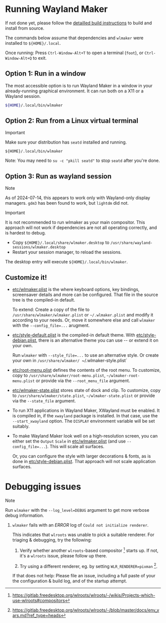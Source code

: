 # Running Wayland Maker

If not done yet, please follow the [detailled build instructions](BUILD.md) to
build and install from source.

The commands below assume that dependencies and `wlmaker` were installed to
`${HOME}/.local`.

Once running: Press `Ctrl-Window-Alt+T` to open a terminal (`foot`), or
`Ctrl-Window-Alt+Q` to exit.

## Option 1: Run in a window

The most accessible option is to run Wayland Maker in a window in your
already-running graphical environment. It can run both on a X11 or a Wayland
session.

```bash
${HOME}/.local/bin/wlmaker
```

## Option 2: Run from a Linux virtual terminal

> [!IMPORTANT]
> Make sure your distribution has `seatd` installed and running.

```
${HOME}/.local/bin/wlmaker
```

Note: You may need to `su -c "pkill seatd"` to stop `seatd` after you're done.

## Option 3: Run as wayland session

> [!NOTE]
> As of 2024-07-14, this appears to work only with Wayland-only display
> managers. `gdm3` has been found to work, but `lightdm` did not.

> [!IMPORTANT]
> It is not recommended to run wlmaker as your main compositor. This approach
> will not work if dependencies are not all operating correctly, and is hardest
> to debug.

* Copy `${HOME}/.local/share/wlmaker.desktop` to `/usr/share/wayland-sessions/wlmaker.desktop`
* Restart your session manager, to reload the sessions.

The desktop entry will execute `${HOME}/.local/bin/wlmaker`.

## Customize it!

* [etc/wlmaker.plist](../etc/wlmaker.plist) is the where keyboard options, key
  bindings, screensaver details and more can be configured. That file in the
  source tree is the compiled-in default.

  To extend: Create a copy of the file to `/usr/share/wlmaker/wlmaker.plist` or
  `~/.wlmaker.plist` and modify it according to your needs. Or, move it
  somewhere else and call `wlmaker` with the `--config_file=...` arugment.

* [etc/style-default.plist](../etc/style-default.plist) is the compiled-in
  default theme. With [etc/style-debian.plist](../etc/style-debian.plist),
  there is an alternative theme you can use -- or extend it on your own.

  Run `wlmaker` with `--style_file=...` to use an alternative style. Or create
  your own in `/usr/share/wlmaker/ `~/.wlmaker-style.plist`

* [etc/root-menu.plist](../etc/root-menu.plist) defines the contents of the
  root menu. To customize, copy to `/usr/share/wlmaker/root-menu.plist`,
  `~/wlmaker-root-menu.plist` or provide via the `--root_menu_file` argument.

* [etc/wlmaker-state.plist](../etc/wlmaker-state.plist) stores state of dock
  and clip.  To customize, copy to `/usr/share/wlmaker/state.plist`,
  `~/wlmaker-state.plist` or provide via the `--state_file` argument.

* To run X11 applications in Wayland Maker, XWayland must be enabled. It is
  compiled in, if the `xwayland` package is installed. In that case, use the
  `--start_xwayland` option. The `DISPLAY` environment variable will be set
  suitably.

* To make Wayland Maker look well on a high-resolution screen, you can either
  set the `Output` `Scale` in [etc/wlmaker.plist](../etc/wlmaker.plist) (and
  use `--config_file=...`). This will scale all surfaces.

  Or, you can configure the style with larger decorations & fonts, as is done
  in [etc/style-debian.plist](../etc/style-debian.plist). That approach will
  not scale application surfaces.

# Debugging issues

> [!NOTE]
> Run `wlmaker` with the `--log_level=DEBUG` argument to get more verbose debug
> information.

1. `wlmaker` fails with an *ERROR* log of `Could not initialize renderer`.

    This indicates that `wlroots` was unable to pick a suitable renderer. For
    triaging & debugging, try the following:

    1. Verify whether another `wlroots`-based compositor [^1] starts up. If
        not, it's a `wlroots` issue, please follow up there.

    2. Try using a different renderer, eg. by setting `WLR_RENDERER=pixman` [^2].

    If that does not help: Please file an issue, including a full paste of your
    the configuration & build log, and of the startup attempt.

[^1]: https://gitlab.freedesktop.org/wlroots/wlroots/-/wikis/Projects-which-use-wlroots#compositors
[^2]: https://gitlab.freedesktop.org/wlroots/wlroots/-/blob/master/docs/env_vars.md?ref_type=heads
